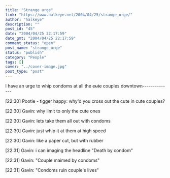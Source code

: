 ```yaml
---
title: "Strange urge"
link: "https://www.halkeye.net/2004/04/25/strange_urge/"
author: "halkeye"
description: ""
post_id: "45"
date: "2004/04/25 22:17:59"
date_gmt: "2004/04/25 22:17:59"
comment_status: "open"
post_name: "strange_urge"
status: "publish"
category: "People"
tags: []
cover: "../cover-image.jpg"
post_type: "post"
---
```


I have an urge to whip condoms at all the <s>cute</s> couples downtown--------------  

[22:30] Pootie - tigger happy: why'd you cross out the cute in cute couples?  

[22:30] Gavin: why limit to only the cute ones  

[22:30] Gavin: lets take them all out with condoms  

[22:30] Gavin: just whip it at them at high speed  

[22:30] Gavin: like a paper cut, but with rubber  

[22:31] Gavin: i can imaging the headline "Death by condom"  

[22:31] Gavin: "Couple maimed by condoms"  

[22:31] Gavin: "Condoms ruin couple's lives"